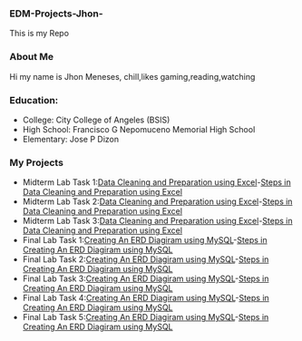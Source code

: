 ### EDM-Projects-Jhon-
This is my Repo
### About Me
Hi my name is Jhon Meneses, chill,likes gaming,reading,watching
### Education:
- College: City College of Angeles (BSIS)
- High School: Francisco G Nepomuceno Memorial High School
- Elementary: Jose P Dizon
### My Projects
- Midterm Lab Task 1:[Data Cleaning and Preparation using Excel](Midterm%20Task%201/images/one.JPG)-[Steps in Data Cleaning and Preparation using Excel](Midterm%20Task%201/task1.md)
- Midterm Lab Task 2:[Data Cleaning and Preparation using Excel](Midterm%20Task%202/images/PNG2.png)-[Steps in Data Cleaning and Preparation using Excel](Midterm%20Task%202/task2.md)
- Midterm Lab Task 3:[Data Cleaning and Preparation using Excel](Midterm%20Task%203/images/PT.png)-[Steps in Data Cleaning and Preparation using Excel](Midterm%20Task%203)
- Final Lab Task 1:[Creating An ERD Diagiram using MySQL](Finals%20Task%201/Images/SC.jpeg)-[Steps in Creating An ERD Diagiram using MySQL](Finals%20Task%201/task1.md)
- Final Lab Task 2:[Creating An ERD Diagiram using MySQL](Finals%20Task%202/image/Sc.png)-[Steps in Creating An ERD Diagiram using MySQL](Finals%20Task%202/task2.md)
- Final Lab Task 3:[Creating An ERD Diagiram using MySQL](Finals%20Task%203/image/HO.png)-[Steps in Creating An ERD Diagiram using MySQL](Finals%20Task%203/task3.md)
- Final Lab Task 4:[Creating An ERD Diagiram using MySQL](Finals%20Task%204/image/JO.png)-[Steps in Creating An ERD Diagiram using MySQL](Finals%20Task%204)
- Final Lab Task 5:[Creating An ERD Diagiram using MySQL](Finals%20Task%205/image/HAKDOG.png)-[Steps in Creating An ERD Diagiram using MySQL](Finals%20Task%205)
